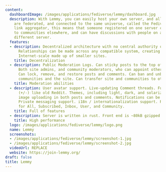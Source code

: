 ```yaml
---
content:
  dashboardImage: /images/applications/fediverse/lemmy/dashboard.jpg
  description: With Lemmy, you can easily host your own server, and all these servers
    are federated, and connected to the same universe, called the Fediverse. For a
    link aggregator, this means that someone registered on one server can subscribe
    to communities elsewhere, and can have discussions with people on a completely
    different server.
  features:
  - description: Decentralized architecture with no central authority or ownership.
      Relationships can be made across any compatible system, creating a network of
      Internet-scale made up of smaller sites.
    title: Decentralization
  - description: Public Moderation Logs. Can sticky posts to the top of communities.
      Both site admins, and community moderators, who can appoint other moderators.
      Can lock, remove, and restore posts and comments. Can ban and unban users from
      communities and the site. Can transfer site and communities to others.
    title: Moderation abilities
  - description: User avatar support. Live-updating Comment threads. Full vote scores
      (+/-) like old Reddit. Themes, including light, dark, and solarized. Integrated
      image uploading in both posts and comments. Notifications can be sent via email.
      Private messaging support. i18n / internationalization support. RSS / Atom feeds
      for All, Subscribed, Inbox, User, and Community.
    title: Full of features
  - description: Server is written in rust. Front end is ~80kB gzipped. Supports arm64.
    title: High performance
  logo: /images/applications/fediverse/lemmy/logo.png
  name: Lemmy
  screenshots:
  - /images/applications/fediverse/lemmy/screenshot-1.jpg
  - /images/applications/fediverse/lemmy/screenshot-2.jpg
  videoUrl: REPLACE
  website: https://join-lemmy.org/
draft: false
title: Lemmy
---
```


